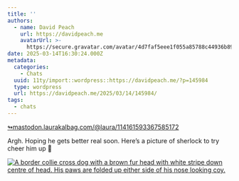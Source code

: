 ```yaml
---
title: ''
authors:
  - name: David Peach
    url: https://davidpeach.me
    avatarUrl: >-
      https://secure.gravatar.com/avatar/4d7faf5eee1f055a85788c44936b8995eaab6dfb004e7854ec747ccb272e91ee?s=96&d=mm&r=g
date: 2025-03-14T16:30:24.000Z
metadata:
  categories:
    - Chats
  uuid: 11ty/import::wordpress::https://davidpeach.me/?p=145984
  type: wordpress
  url: https://davidpeach.me/2025/03/14/145984/
tags:
  - chats
---
```

[↬mastodon.laurakalbag.com/@laura/114161593367585172](https://mastodon.laurakalbag.com/@laura/114161593367585172 "This post is a response to the referenced content.")

Argh. Hoping he gets better real soon. Here’s a picture of sherlock to try cheer him up 🙂

[![A border collie cross dog with a brown fur head with white stripe down centre of head. His paws are folded up either side of his nose looking coy.](/assets/PXL_20241225_074548349-2048x11-cu4Io8kECzCC.jpg)](/assets/PXL_20241225_074548349-2048x11-cu4Io8kECzCC.jpg)